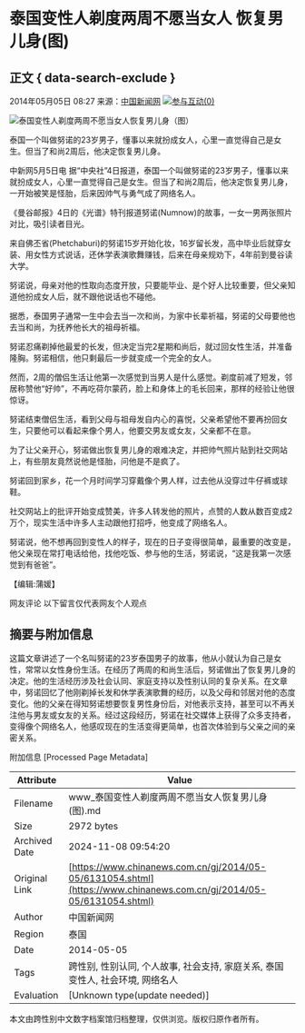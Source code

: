 # 泰国变性人剃度两周不愿当女人 恢复男儿身(图)

## 正文 { data-search-exclude }


2014年05月05日 08:27 来源：[中国新闻网](http://www.chinanews.com/) ![](http://i3.chinanews.com/2011/news/images/1.png)[参与互动(0)](http://comment.chinanews.com/ci/index.php/comment/news/more/6131054)

![泰国变性人剃度两周不愿当女人恢复男儿身（图）](http://www.chinanews.com/fileftp/2020/03/2020-03-11/U194P4T47D46410F107DT20200505082741.jpg)

泰国一个叫做努诺的23岁男子，懂事以来就扮成女人，心里一直觉得自己是女生。但当了和尚2周后，他决定恢复男儿身。

中新网5月5日电 据“中央社”4日报道，泰国一个叫做努诺的23岁男子，懂事以来就扮成女人，心里一直觉得自己是女生。但当了和尚2周后，他决定恢复男儿身，一开始被笑是怪胎，后来因帅气与勇气成了网络名人。

《曼谷邮报》4日的《光谱》特刊报道努诺(Numnow)的故事，一女一男两张照片对比，吸引读者目光。

来自佛丕省(Phetchaburi)的努诺15岁开始化妆，16岁留长发，高中毕业后就穿女装、用女性方式说话，还休学表演歌舞赚钱，后来在母亲规劝下，4年前到曼谷读大学。

努诺说，母亲对他的性取向态度开放，只要能毕业、是个好人比较重要，但父亲知道他扮成女人后，就不跟他说话也不碰他。

据悉，泰国男子通常一生中会去当一次和尚，为家中长辈祈福，努诺的父母要他也去当和尚，为抚养他长大的祖母祈福。

努诺忍痛剃掉他最爱的长发，但决定当完2星期和尚后，就过回女性生活，并准备隆胸。努诺相信，他只剩最后一步就变成一个完全的女人。

然而，2周的僧侣生活让他第一次感觉到当男人是什么感觉。剃度前减了短发，邻居称赞他“好帅”，不再吃荷尔蒙药，脸上和身体上的毛长回来，那样的经验让他很惊讶。

努诺结束僧侣生活，看到父母与祖母发自内心的喜悦，父亲希望他不要再扮回女生，只要他可以看起来像个男人，他要交男友或女友，父亲都不在意。

为了让父亲开心，努诺做出恢复男儿身的艰难决定，并把帅气照片贴到社交网站上，有些朋友竟然说他是怪胎，问他是不是疯了。

努诺回到家乡，花一个月时间学习穿戴像个男人样，过去他从没穿过牛仔裤或球鞋。

社交网站上的批评开始变成赞美，许多人转发他的照片，点赞的人数从数百变成2万个，现实生活中许多人主动跟他打招呼，他变成了网络名人。

努诺说，他不想再回到变性人的样子，现在的日子变得很简单，最重要的改变是，他父亲现在常打电话给他，找他吃饭、参与他的生活，努诺说，“这是我第一次感觉到有爸爸”。

【编辑:蒲媛】

网友评论 以下留言仅代表网友个人观点

## 摘要与附加信息

<!-- tcd_abstract -->
这篇文章讲述了一个名叫努诺的23岁泰国男子的故事，他从小就认为自己是女性，常常以女性身份生活。在经历了两周的和尚生活后，努诺做出了恢复男儿身的决定。他的生活经历涉及社会认同、家庭支持以及性别认同的复杂关系。在文章中，努诺回忆了他刚剃掉长发和休学表演歌舞的经历，以及父母和邻居对他的态度变化。他的父亲在得知努诺想要恢复男性身份后，对他表示支持，甚至可以不再关注他与男友或女友的关系。经过这段经历，努诺在社交媒体上获得了众多支持者，变得像个网络名人，他感叹现在的生活变得更简单，也首次体验到与父亲之间的亲密关系。
<!-- tcd_abstract_end -->

附加信息 [Processed Page Metadata]

| Attribute       | Value                                  |
|-----------------|----------------------------------------|
| Filename        | www_泰国变性人剃度两周不愿当女人恢复男儿身(图).md                             |
| Size            | 2972 bytes                           |
| Archived Date   | 2024-11-08 09:54:20                             |
| Original Link   | [https://www.chinanews.com.cn/gj/2014/05-05/6131054.shtml](https://www.chinanews.com.cn/gj/2014/05-05/6131054.shtml)                       |
| Author          | 中国新闻网                               |
| Region          | 泰国                               |
| Date            | 2014-05-05                                 |
| Tags            | 跨性别, 性别认同, 个人故事, 社会支持, 家庭关系, 泰国变性人, 社会环境, 网络名人                                 |
| Evaluation            | [Unknown type(update needed)]                                 |
<!-- tcd_table_end -->

本文由跨性别中文数字档案馆归档整理，仅供浏览。版权归原作者所有。
